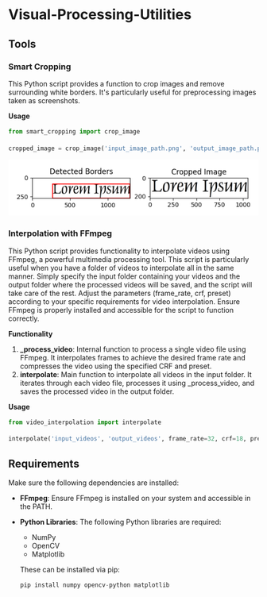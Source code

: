 # Visual-Processing-Utilities

## Tools

### Smart Cropping
This Python script provides a function to crop images and remove surrounding white borders. It's particularly useful for preprocessing images taken as screenshots.

**Usage**

``` python
from smart_cropping import crop_image

cropped_image = crop_image('input_image_path.png', 'output_image_path.png')
```

![Example Image](assets/smart_cropping.png)

### Interpolation with FFmpeg
This Python script provides functionality to interpolate videos using FFmpeg, a powerful multimedia processing tool. This script is particularly useful when you have a folder of videos to interpolate all in the same manner. Simply specify the input folder containing your videos and the output folder where the processed videos will be saved, and the script will take care of the rest. Adjust the parameters (frame_rate, crf, preset) according to your specific requirements for video interpolation. Ensure FFmpeg is properly installed and accessible for the script to function correctly.

**Functionality**
1. **_process_video**: Internal function to process a single video file using FFmpeg. It interpolates frames to achieve the desired frame rate and compresses the video using the specified CRF and preset.
2. **interpolate**: Main function to interpolate all videos in the input folder. It iterates through each video file, processes it using _process_video, and saves the processed video in the output folder.

**Usage**

``` python
from video_interpolation import interpolate

interpolate('input_videos', 'output_videos', frame_rate=32, crf=18, preset='slow')
```

## Requirements

Make sure the following dependencies are installed:
- **FFmpeg**: Ensure FFmpeg is installed on your system and accessible in the PATH.
- **Python Libraries**: The following Python libraries are required:
    - NumPy
    - OpenCV
    - Matplotlib

    These can be installed via pip:

    ``` python
    pip install numpy opencv-python matplotlib
    ```
